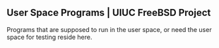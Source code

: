 ## User Space Programs | UIUC FreeBSD Project

Programs that are supposed to run in the user space, or need the user space for testing reside here.